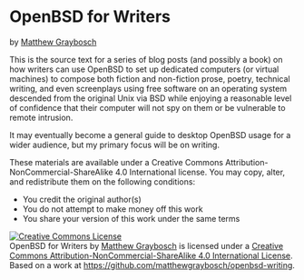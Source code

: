 # OpenBSD for Writers

by [Matthew Graybosch](https://www.matthewgraybosch.com)

This is the source text for a series of blog posts (and possibly a book) on how writers can use OpenBSD to set up dedicated computers (or virtual machines) to compose both fiction and non-fiction prose, poetry, technical writing, and even screenplays using free software on an operating system descended from the original Unix via BSD while enjoying a reasonable level of confidence that their computer will not spy on them or be vulnerable to remote intrusion.

It may eventually become a general guide to desktop OpenBSD usage for a wider audience, but my primary focus will be on writing.

These materials are available under a Creative Commons Attribution-NonCommercial-ShareAlike 4.0 International license. You may copy, alter, and redistribute them on the following conditions:

* You credit the original author(s)
* You do not attempt to make money off this work
* You share your version of this work under the same terms

<a rel="license" href="http://creativecommons.org/licenses/by-nc-sa/4.0/"><img alt="Creative Commons License" style="border-width:0" src="https://i.creativecommons.org/l/by-nc-sa/4.0/88x31.png" /></a><br /><span xmlns:dct="http://purl.org/dc/terms/" href="http://purl.org/dc/dcmitype/Text" property="dct:title" rel="dct:type">OpenBSD for Writers</span> by <a xmlns:cc="http://creativecommons.org/ns#" href="https://www.matthewgraybosch.com" property="cc:attributionName" rel="cc:attributionURL">Matthew Graybosch</a> is licensed under a <a rel="license" href="http://creativecommons.org/licenses/by-nc-sa/4.0/">Creative Commons Attribution-NonCommercial-ShareAlike 4.0 International License</a>.<br />Based on a work at <a xmlns:dct="http://purl.org/dc/terms/" href="https://github.com/matthewgraybosch/openbsd-writing" rel="dct:source">https://github.com/matthewgraybosch/openbsd-writing</a>.
